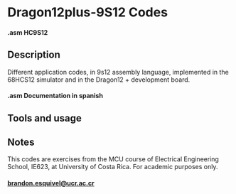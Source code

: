# Dragon12plus-9S12 Codes
#### .asm HC9S12


 
## Description
Different application codes, in 9s12 assembly language, implemented in the 68HCS12 simulator and in the Dragon12 + development board.
#### .asm Documentation in spanish
## Tools and usage

## Notes
This codes are exercises from the MCU course of Electrical Engineering School, IE623, at University of Costa Rica.
For academic purposes only.
#### brandon.esquivel@ucr.ac.cr
